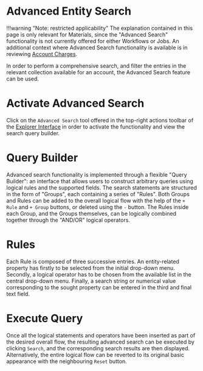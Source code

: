 # Advanced Entity Search

!!!warning "Note: restricted applicability"
    The explanation contained in this page is only relevant for Materials, since the "Advanced Search" functionality is not currently offered for either Workflows or Jobs. An additional context where Advanced Search functionality is available is in reviewing [Account Charges](/accounts/ui/charges-payments.md).

In order to perform a comprehensive search, and filter the entries in the relevant collection available for an account, the Advanced Search feature can be used.

# Activate Advanced Search

Click on the `Advanced Search` tool <i class="zmdi zmdi-search-for zmdi-hc-border"></i> offered in the top-right actions toolbar of the [Explorer Interface](/entities-general/ui/explorer.md#action-related-components) in order to activate the functionality and view the search query builder.

# Query Builder

Advanced search functionality is implemented through a flexible "Query Builder": an interface that allows users to construct arbitrary queries using logical rules and the supported fields. The search statements are structured in the form of "Groups", each containing a series of "Rules". Both Groups and Rules can be added to the overall logical flow with the help of the `+ Rule` and `+ Group` buttons, or deleted using the `-` button. The Rules inside each Group, and the Groups themselves, can be logically combined together through the "AND/OR" logical operators.

# Rules

Each Rule is composed of three successive entries. An entity-related property has firstly to be selected from the initial drop-down menu. Secondly, a logical operator has to be chosen from the available list in the central drop-down menu. Finally, a  search string or numerical value corresponding to the sought property can be entered in the third and final text field. 

# Execute Query

Once all the logical statements and operators have been inserted as part of the desired overall flow, the resulting advanced search can be executed by clicking `Search`, and the corresponding search results are then displayed. Alternatively, the entire logical flow can be reverted to its original basic appearance with the neighbouring `Reset` button.
